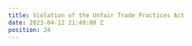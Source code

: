 ```yaml
---
title: Violation of the Unfair Trade Practices Act
date: 2023-04-12 21:49:00 Z
position: 24
---
```


